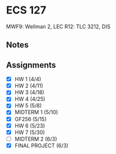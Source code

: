 # ECS 127
MWF9: Wellman 2, LEC
R12: TLC 3212, DIS
## Notes
## Assignments
- [x] HW 1 (4/4)
- [x] HW 2 (4/11)
- [x] HW 3 (4/18)
- [x] HW 4 (4/25)
- [x] HW 5 (5/8)
- [x] MIDTERM 1 (5/10)
- [x] GF256 (5/15)
- [x] HW 6 (5/23)
- [x] HW 7 (5/30)
- [ ] MIDTERM 2 (6/3)
- [x] FINAL PROJECT (6/3)